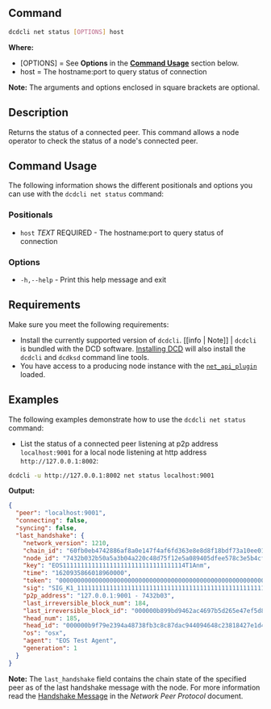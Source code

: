 ## Command
```sh
dcdcli net status [OPTIONS] host
```

**Where:**
* [OPTIONS] = See **Options** in the [**Command Usage**](command-usage) section below.
* host = The hostname:port to query status of connection

**Note:** The arguments and options enclosed in square brackets are optional.

## Description
Returns the status of a connected peer. This command allows a node operator to check the status of a node's connected peer.

## Command Usage
The following information shows the different positionals and options you can use with the `dcdcli net status` command:

### Positionals
* `host` _TEXT_ REQUIRED - The hostname:port to query status of connection

### Options
* `-h,--help` - Print this help message and exit

## Requirements
Make sure you meet the following requirements:

* Install the currently supported version of `dcdcli`.
[[info | Note]]
| `dcdcli` is bundled with the DCD software. [Installing DCD](../../../00_install/index.md) will also install the `dcdcli` and `dcdksd` command line tools.
* You have access to a producing node instance with the [`net_api_plugin`](../../../01_dcdnode/03_plugins/net_api_plugin/index.md) loaded.

## Examples
The following examples demonstrate how to use the `dcdcli net status` command:

* List the status of a connected peer listening at p2p address `localhost:9001` for a local node listening at http address `http://127.0.0.1:8002`:

```sh
dcdcli -u http://127.0.0.1:8002 net status localhost:9001
```
**Output:**
```json
{
  "peer": "localhost:9001",
  "connecting": false,
  "syncing": false,
  "last_handshake": {
    "network_version": 1210,
    "chain_id": "60fb0eb4742886af8a0e147f4af6fd363e8e8d8f18bdf73a10ee0134fec1c551",
    "node_id": "7432b032b50a5a3b04a220c48d75f12e5a089405dfee578c3e5b4cf46865e86e",
    "key": "EOS1111111111111111111111111111111114T1Anm",
    "time": "1620935866018960000",
    "token": "0000000000000000000000000000000000000000000000000000000000000000",
    "sig": "SIG_K1_111111111111111111111111111111111111111111111111111111111111111116uk5ne",
    "p2p_address": "127.0.0.1:9001 - 7432b03",
    "last_irreversible_block_num": 184,
    "last_irreversible_block_id": "000000b899bd9462ac4697b5d265e47ef5d88d5a66a24a1c2d37de7974fe32f5",
    "head_num": 185,
    "head_id": "000000b9f79e2394a48738fb3c8c87dac944094648c23818427e1d44375b6034",
    "os": "osx",
    "agent": "EOS Test Agent",
    "generation": 1
  }
}
```

**Note:** The `last_handshake` field contains the chain state of the specified peer as of the last handshake message with the node. For more information read the [Handshake Message](https://developers.eos.io/welcome/latest/protocol/network_peer_protocol#421-handshake-message) in the *Network Peer Protocol* document.
